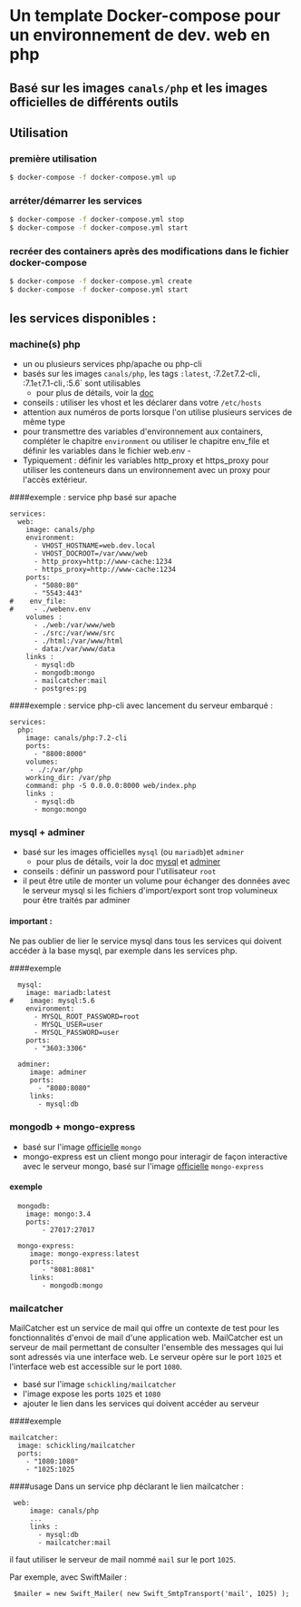 # Un template Docker-compose pour un environnement de dev. web en php

## Basé sur les images `canals/php`  et les images officielles de différents outils

## Utilisation

### première utilisation
```bash
$ docker-compose -f docker-compose.yml up

```

### arréter/démarrer les services
```bash
$ docker-compose -f docker-compose.yml stop
$ docker-compose -f docker-compose.yml start
```

### recréer des containers après des modifications dans le fichier docker-compose
```bash
$ docker-compose -f docker-compose.yml create
$ docker-compose -f docker-compose.yml start
```

## les services disponibles :

### machine(s) php

* un ou plusieurs services php/apache ou php-cli
* basés sur les images `canals/php`, les tags `:latest`, :7.2` et `7.2-cli`, `:7.1` et `7.1-cli`,`:5.6` sont utilisables
   * pour plus de détails, voir la [doc](https://hub.docker.com/r/canals/php/)
* conseils : utiliser les vhost et les déclarer dans votre `/etc/hosts`
* attention aux numéros de ports lorsque l'on utilise plusieurs services de même type
* pour transmettre des variables d'environnement aux containers, compléter le chapitre `environment` ou utiliser le chapitre env_file et définir 
  les variables dans le fichier web.env - 
* Typiquement : définir les variables http_proxy et https_proxy pour utiliser les conteneurs dans un environnement avec un proxy pour l'accès extérieur. 

####exemple : service php basé sur apache
```
services:
  web:
    image: canals/php
    environment:
      - VHOST_HOSTNAME=web.dev.local
      - VHOST_DOCROOT=/var/www/web
      - http_proxy=http://www-cache:1234
      - https_proxy=http://www-cache:1234
    ports:
      - "5080:80"
      - "5543:443"
#    env_file:
#     - ./webenv.env
    volumes :
      - ./web:/var/www/web
      - ./src:/var/www/src
      - ./html:/var/www/html
      - data:/var/www/data
    links :
      - mysql:db
      - mongodb:mongo
      - mailcatcher:mail
      - postgres:pg
```
####exemple : service php-cli avec lancement du serveur embarqué : 
```
services:
  php:
    image: canals/php:7.2-cli
    ports:
      - "8800:8000"
    volumes:
     - ./:/var/php
    working_dir: /var/php
    command: php -S 0.0.0.0:8000 web/index.php
    links :
      - mysql:db
      - mongo:mongo
```

### mysql + adminer

* basé sur les images officielles `mysql` (ou `mariadb`)et `adminer`
    * pour plus de détails, voir la doc [mysql](https://hub.docker.com/_/mysql/) et
     [adminer](https://hub.docker.com/_/adminer/)
* conseils : définir un password pour l'utilisateur `root`
* il peut être utile de monter un volume pour échanger des données avec le serveur mysql
  si les fichiers d'import/export sont trop volumineux pour être traités par adminer

#### important :
Ne pas oublier de lier le service mysql dans tous les services qui doivent accéder à la base
mysql, par exemple dans les services php.

####exemple

```
  mysql:
    image: mariadb:latest
#    image: mysql:5.6
    environment:
      - MYSQL_ROOT_PASSWORD=root
      - MYSQL_USER=user
      - MYSQL_PASSWORD=user
    ports:
      - "3603:3306"
      
  adminer:
     image: adminer
     ports:
       - "8080:8080"
     links:
       - mysql:db
```

### mongodb + mongo-express

* basé sur l'image [officielle](https://hub.docker.com/_/mongo/) `mongo`
* mongo-express est un client mongo pour interagir de façon interactive avec le serveur mongo,
 basé sur l'image [officielle](https://hub.docker.com/_/mongo-express/) `mongo-express`

#### exemple

```
  mongodb:
    image: mongo:3.4
    ports:
        - 27017:27017

  mongo-express:
     image: mongo-express:latest
     ports:
        - "8081:8081"
     links:
        - mongodb:mongo
```

### mailcatcher
 MailCatcher est un service de mail qui offre un contexte de test pour les
 fonctionnalités d'envoi de mail d'une application web. MailCatcher est un serveur de mail
 permettant de consulter l'ensemble des messages qui lui sont adressés via une interface web.
 Le serveur opère sur le port `1025` et l'interface web est accessible sur le port `1080`.

 * basé sur l'image `schickling/mailcatcher`
 * l'image expose les ports `1025` et `1080`
 * ajouter le lien dans les services qui doivent accéder au serveur

####exemple
```
mailcatcher:
  image: schickling/mailcatcher
  ports:
    - "1080:1080"
    - "1025:1025
```

####usage
 Dans un service php déclarant le lien mailcatcher :
```
 web:
     image: canals/php
     ...
     links :
       - mysql:db
       - mailcatcher:mail
```

 il faut utiliser le serveur de mail nommé `mail` sur le port `1025`.

 Par exemple, avec SwiftMailer :
```
 $mailer = new Swift_Mailer( new Swift_SmtpTransport('mail', 1025) );
```


